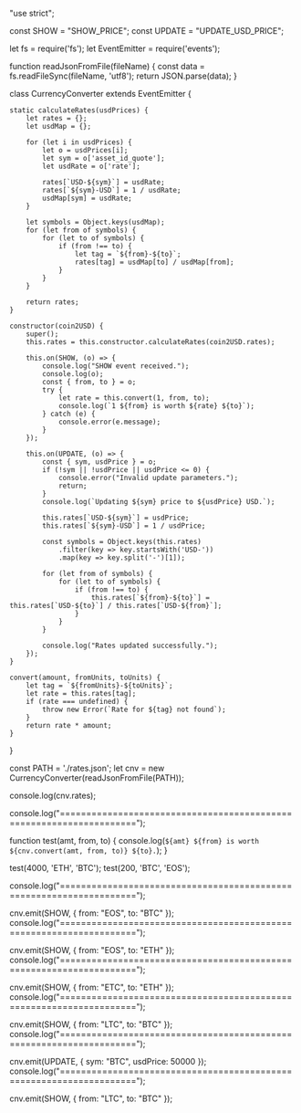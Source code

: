 
"use strict";

const SHOW = "SHOW_PRICE";
const UPDATE = "UPDATE_USD_PRICE";

let fs = require('fs');
let EventEmitter = require('events');

function readJsonFromFile(fileName) {
    const data = fs.readFileSync(fileName, 'utf8');
    return JSON.parse(data);
}

class CurrencyConverter extends EventEmitter {

    static calculateRates(usdPrices) {
        let rates = {};
        let usdMap = {};

        for (let i in usdPrices) {
            let o = usdPrices[i];
            let sym = o['asset_id_quote'];
            let usdRate = o['rate'];

            rates[`USD-${sym}`] = usdRate;
            rates[`${sym}-USD`] = 1 / usdRate;
            usdMap[sym] = usdRate;
        }

        let symbols = Object.keys(usdMap);
        for (let from of symbols) {
            for (let to of symbols) {
                if (from !== to) {
                    let tag = `${from}-${to}`;
                    rates[tag] = usdMap[to] / usdMap[from];
                }
            }
        }

        return rates;
    }

    constructor(coin2USD) {
        super();
        this.rates = this.constructor.calculateRates(coin2USD.rates);

        this.on(SHOW, (o) => {
            console.log("SHOW event received.");
            console.log(o);
            const { from, to } = o;
            try {
                let rate = this.convert(1, from, to);
                console.log(`1 ${from} is worth ${rate} ${to}`);
            } catch (e) {
                console.error(e.message);
            }
        });

        this.on(UPDATE, (o) => {
            const { sym, usdPrice } = o;
            if (!sym || !usdPrice || usdPrice <= 0) {
                console.error("Invalid update parameters.");
                return;
            }
            console.log(`Updating ${sym} price to ${usdPrice} USD.`);
            
            this.rates[`USD-${sym}`] = usdPrice;
            this.rates[`${sym}-USD`] = 1 / usdPrice;

            const symbols = Object.keys(this.rates)
                .filter(key => key.startsWith('USD-'))
                .map(key => key.split('-')[1]);

            for (let from of symbols) {
                for (let to of symbols) {
                    if (from !== to) {
                        this.rates[`${from}-${to}`] = this.rates[`USD-${to}`] / this.rates[`USD-${from}`];
                    }
                }
            }

            console.log("Rates updated successfully.");
        });
    }

    convert(amount, fromUnits, toUnits) {
        let tag = `${fromUnits}-${toUnits}`;
        let rate = this.rates[tag];
        if (rate === undefined) {
            throw new Error(`Rate for ${tag} not found`);
        }
        return rate * amount;
    }
}

const PATH = './rates.json';
let cnv = new CurrencyConverter(readJsonFromFile(PATH));

console.log(cnv.rates);

console.log("====================================================================");

function test(amt, from, to) {
    console.log(`${amt} ${from} is worth ${cnv.convert(amt, from, to)} ${to}.`);
}

test(4000, 'ETH', 'BTC');
test(200, 'BTC', 'EOS');

console.log("====================================================================");

cnv.emit(SHOW, { from: "EOS", to: "BTC" });
console.log("====================================================================");

cnv.emit(SHOW, { from: "EOS", to: "ETH" });
console.log("====================================================================");

cnv.emit(SHOW, { from: "ETC", to: "ETH" });
console.log("====================================================================");

cnv.emit(SHOW, { from: "LTC", to: "BTC" });
console.log("====================================================================");

cnv.emit(UPDATE, { sym: "BTC", usdPrice: 50000 });
console.log("====================================================================");

cnv.emit(SHOW, { from: "LTC", to: "BTC" });